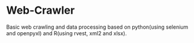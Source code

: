 # Web-Crawler
Basic web crawling and data processing based on python(using selenium and openpyxl) and R(using rvest, xml2 and xlsx).
